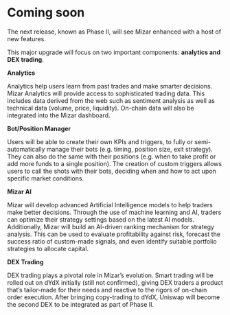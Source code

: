 # Coming soon

The next release, known as Phase II, will see Mizar enhanced with a host of new features.

This major upgrade will focus on two important components: **analytics and DEX trading**.

**Analytics**&#x20;

Analytics help users learn from past trades and make smarter decisions. Mizar Analytics will provide access to sophisticated trading data. This includes data derived from the web such as sentiment analysis as well as technical data (volume, price, liquidity). On-chain data will also be integrated into the Mizar dashboard.

**Bot/Position Manager**&#x20;

Users will be able to create their own KPIs and triggers, to fully or semi-automatically manage their bots (e.g. timing, position size, exit strategy). They can also do the same with their positions (e.g. when to take profit or add more funds to a single position). The creation of custom triggers allows users to call the shots with their bots, deciding when and how to act upon specific market conditions.

**Mizar AI**&#x20;

Mizar will develop advanced Artificial Intelligence models to help traders make better decisions. Through the use of machine learning and AI, traders can optimize their strategy settings based on the latest AI models. Additionally, Mizar will build an AI-driven ranking mechanism for strategy analysis. This can be used to evaluate profitability against risk, forecast the success ratio of custom-made signals, and even identify suitable portfolio strategies to allocate capital.

**DEX Trading**

DEX trading plays a pivotal role in Mizar’s evolution. Smart trading will be rolled out on dYdX initially (still not confirmed), giving DEX traders a product that’s tailor-made for their needs and reactive to the rigors of on-chain order execution. After bringing copy-trading to dYdX, Uniswap will become the second DEX to be integrated as part of Phase II.
